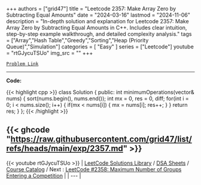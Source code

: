 
+++
authors = ["grid47"]
title = "Leetcode 2357: Make Array Zero by Subtracting Equal Amounts"
date = "2024-03-16"
lastmod = "2024-11-06"
description = "In-depth solution and explanation for Leetcode 2357: Make Array Zero by Subtracting Equal Amounts in C++. Includes clear intuition, step-by-step example walkthrough, and detailed complexity analysis."
tags = ["Array","Hash Table","Greedy","Sorting","Heap (Priority Queue)","Simulation"]
categories = [
    "Easy"
]
series = ["Leetcode"]
youtube = "rtGJycuTSUo"
img_src = ""
+++



[`Problem Link`](https://leetcode.com/problems/make-array-zero-by-subtracting-equal-amounts/description/)

---
**Code:**

{{< highlight cpp >}}
class Solution {
public:
    int minimumOperations(vector<int>& nums) {
        sort(nums.begin(), nums.end());
        int mx = 0, res = 0, diff;
        for(int i = 0; i < nums.size(); i++) {
            if(mx < nums[i]) {
                mx = nums[i];
                res++;
            }
        }
        return res;
    }
};
{{< /highlight >}}

{{< ghcode "https://raw.githubusercontent.com/grid47/list/refs/heads/main/exp/2357.md" >}}
---
{{< youtube rtGJycuTSUo >}}
| [LeetCode Solutions Library](https://grid47.xyz/leetcode/) / [DSA Sheets](https://grid47.xyz/sheets/) / [Course Catalog](https://grid47.xyz/courses/) / Next : [LeetCode #2358: Maximum Number of Groups Entering a Competition](https://grid47.xyz/leetcode/solution-2358-maximum-number-of-groups-entering-a-competition/) |
| --- |
